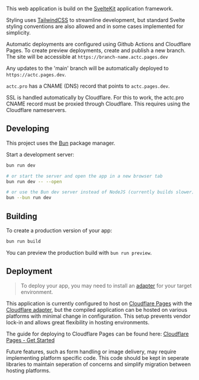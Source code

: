 This web application is build on the [SvelteKit](https://kit.svelte.dev/) application framework. 

Styling uses [TailwindCSS](https://tailwindcss.com/docs/guides/sveltekit) to streamline development, but standard Svelte styling conventions are also allowed and in some cases implemented for simplicity. 

Automatic deployments are configured using Github Actions and Cloudflare Pages. 
To create preview deployments, create and publish a new branch. The site will be accessible at `https://branch-name.actc.pages.dev`

Any updates to the 'main' branch will be automatically deployed to `https://actc.pages.dev`. 

`actc.pro` has a CNAME (DNS) record that points to `actc.pages.dev`. 

SSL is handled automatically by Cloudflare. For this to work, the actc.pro CNAME record must be proxied through Cloudflare. This requires using the Cloudflare nameservers.


## Developing

This project uses the [Bun](https://bun.sh/guides/ecosystem/sveltekit) package manager. 

Start a development server:

```bash
bun run dev

# or start the server and open the app in a new browser tab
bun run dev -- --open

# or use the Bun dev server instead of NodeJS (currently builds slower)
bun --bun run dev
```

## Building

To create a production version of your app:

```bash
bun run build
```

You can preview the production build with `bun run preview`.

## Deployment

> To deploy your app, you may need to install an [adapter](https://kit.svelte.dev/docs/adapters) for your target environment.

This application is currently configured to host on [Cloudflare Pages](https://pages.cloudflare.com/) with the [Cloudflare adapter](https://kit.svelte.dev/docs/adapter-cloudflare), but the compiled application can be hosted on various platforms with minimal change in configuration. This setup prevents vendor lock-in and allows great flexibility in hosting environments. 

The guide for deploying to Cloudflare Pages can be found here: [Cloudflare Pages - Get Started](https://developers.cloudflare.com/pages/get-started/guide/#connect-your-git-provider-to-pages)

Future features, such as form handling or image delivery, may require implementing platform specific code. This code should be kept in seperate libraries to maintain seperation of concerns and simplify migration between hosting platforms.

